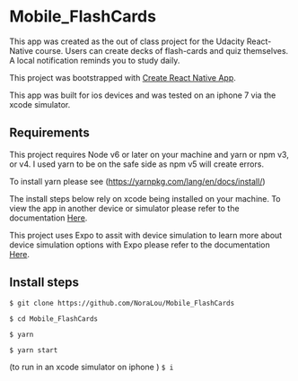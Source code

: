 # Mobile_FlashCards

This app was created as the out of class project for the Udacity React-Native course.
Users can create decks of flash-cards and quiz themselves.  A local notification reminds you to study daily.

This project was bootstrapped with [Create React Native App](https://github.com/react-community/create-react-native-app).

This app was built for ios devices and was tested on an iphone 7 via the xcode simulator.

## Requirements

This project requires Node v6 or later on your machine and yarn or npm v3, or v4. I used yarn to be on the safe side as npm v5 will create errors.

To install yarn please see (https://yarnpkg.com/lang/en/docs/install/)

The install steps below rely on xcode being installed on your machine. To view the app in another device or simulator please refer to the documentation [Here](https://github.com/react-community/create-react-native-app).

This project uses Expo to assit with device simulation to learn more about device simulation options with Expo please refer to the documentation [Here](https://docs.expo.io/versions/latest/index.html).

## Install steps

`$ git clone https://github.com/NoraLou/Mobile_FlashCards`

`$ cd Mobile_FlashCards`

`$ yarn `

`$ yarn start`

(to run in an xcode simulator on iphone )
`$ i `
